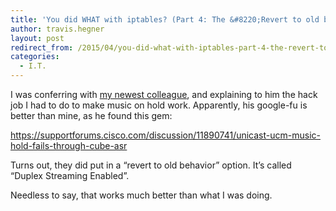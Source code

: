 ```yaml
---
title: 'You did WHAT with iptables? (Part 4: The &#8220;Revert to old behavior&#8221; Solution)'
author: travis.hegner
layout: post
redirect_from: /2015/04/you-did-what-with-iptables-part-4-the-revert-to-old-behavior-solution/
categories:
  - I.T.
---
```

I was conferring with <a href="http://clinta.github.io" target="_blank">my newest colleague</a>, and explaining to him the hack job I had to do to make music on hold work. Apparently, his google-fu is better than mine, as he found this gem:

<a href="https://supportforums.cisco.com/discussion/11890741/unicast-ucm-music-hold-fails-through-cube-asr" target="_blank">https://supportforums.cisco.com/discussion/11890741/unicast-ucm-music-hold-fails-through-cube-asr</a>

Turns out, they did put in a &#8220;revert to old behavior&#8221; option. It&#8217;s called &#8220;Duplex Streaming Enabled&#8221;.

Needless to say, that works much better than what I was doing.